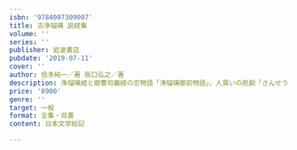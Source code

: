 ```yaml
---
isbn: '9784007309007'
title: 古浄瑠璃 説経集
volume: ''
series: ''
publisher: 岩波書店
pubdate: '2019-07-11'
cover: ''
author: 信多純一／著 阪口弘之／著
description: 浄瑠璃姫と御曹司義経の恋物語「浄瑠璃御前物語」，人買いの悲劇「さんせう太夫」ほか，九作品を収録．
price: '8900'
genre: ''
target: 一般
format: 全集・双書
content: 日本文学総記

---
```

